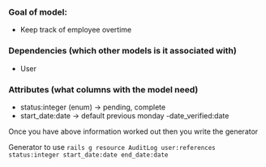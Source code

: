 ### Goal of model:
- Keep track of employee overtime

### Dependencies (which other models is it associated with)
- User

### Attributes (what columns with the model need)
- status:integer (enum) -> pending, complete
- start_date:date -> default previous monday
-date_verified:date

Once you have above information worked out then you write the generator

Generator to use
```rails g resource AuditLog user:references status:integer start_date:date end_date:date```
